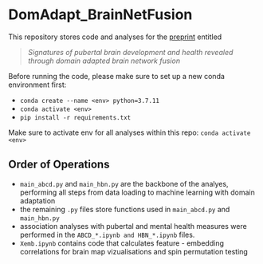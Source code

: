 # DomAdapt_BrainNetFusion

This repository stores code and analyses for the [preprint](https://www.medrxiv.org/content/10.1101/2023.01.26.23285055v1) entitled 

> *Signatures of pubertal brain development and health revealed through domain adapted brain network fusion* 

Before running the code, please make sure to set up a new conda environment first:

- `conda create --name <env> python=3.7.11`
- `conda activate <env>`
- `pip install -r requirements.txt`

Make sure to activate env for all analyses within this repo: `conda activate <env>`


## Order of Operations

- `main_abcd.py` and `main_hbn.py` are the backbone of the analyes, performing all steps from data loading to machine learning with domain adaptation
- the remaining `.py` files store functions used in `main_abcd.py` and `main_hbn.py`
- association analyses with pubertal and mental health measures were performed in the `ABCD_*.ipynb and HBN_*.ipynb` files.
- `Xemb.ipynb` contains code that calculates feature - embedding correlations for brain map vizualisations and spin permutation testing
